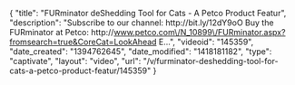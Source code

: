 {
    "title": "FURminator deShedding Tool for Cats - A Petco Product Featur",
    "description": "Subscribe to our channel: http:\/\/bit.ly\/12dY9oO Buy the FURminator at Petco: http:\/\/www.petco.com\/N_10899\/FURminator.aspx?fromsearch=true&CoreCat=LookAhead E...",
    "videoid": "145359",
    "date_created": "1394762645",
    "date_modified": "1418181182",
    "type": "captivate",
    "layout": "video",
    "url": "\/v\/furminator-deshedding-tool-for-cats-a-petco-product-featur\/145359"
}